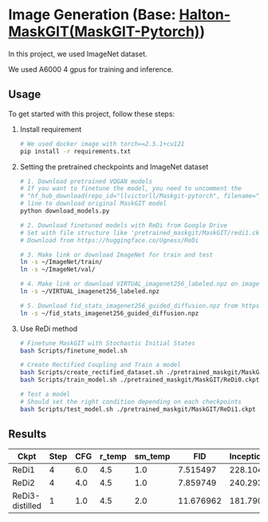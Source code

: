 # Image Generation (Base: [Halton-MaskGIT(MaskGIT-Pytorch)](https://github.com/valeoai/Halton-MaskGIT/tree/v1.0))

In this project, we used ImageNet dataset.

We used A6000 4 gpus for training and inference.

## Usage

To get started with this project, follow these steps:

1. Install requirement 
   ```bash
   # We used docker image with torch==2.5.1+cu121
   pip install -r requirements.txt
   ```

2. Setting the pretrained checkpoints and ImageNet dataset
   ```bash
   # 1. Download pretrained VQGAN models 
   # If you want to finetune the model, you need to uncomment the 
   # "hf_hub_download(repo_id="llvictorll/Maskgit-pytorch", filename="pretrained_maskgit/MaskGIT/MaskGIT_ImageNet_256.pth", local_dir=".")"
   # line to download original MaskGIT model
   python download_models.py

   # 2. Download finetuned models with ReDi from Google Drive
   # Set with file structure like 'pretrained_maskgit/MaskGIT/redi1.ckpt' or 'pretrained_maskgit/MaskGIT/redi2.ckpt'
   # Download from https://huggingface.co/Ugness/ReDi

   # 3. Make link or download ImageNet for train and test
   ln -s ~/ImageNet/train/
   ln -s ~/ImageNet/val/
   
   # 4. Make link or download VIRTUAL_imagenet256_labeled.npz on image folder
   ln -s ~/VIRTUAL_imagenet256_labeled.npz

   # 5. Download fid_stats_imagenet256_guided_diffusion.npz from https://github.com/openai/guided-diffusion/tree/main/evaluations
   ln -s ~/fid_stats_imagenet256_guided_diffusion.npz
   ```

3. Use ReDi method
   ``` bash
   # Finetune MaskGIT with Stochastic Initial States
   bash Scripts/finetune_model.sh

   # Create Rectified Coupling and Train a model
   bash Scripts/create_rectified_dataset.sh ./pretrained_maskgit/MaskGIT/ReDi0.ckpt 401 16 1.0 ReDi1
   bash Scripts/train_model.sh ./pretrained_maskgit/MaskGIT/ReDi0.ckpt 401 16 1.0 ReDi1
   
   # Test a model
   # Should set the right condition depending on each checkpoints
   bash Scripts/test_model.sh ./pretrained_maskgit/MaskGIT/ReDi1.ckpt 401 4 6.0 ReDi1 4.5 1.0
   ```

## Results
| Ckpt | Step | CFG | r_temp | sm_temp | FID | Inception_score |
|------|------|-----|--------|---------|-----|-----------------|
| ReDi1 | 4 | 6.0 | 4.5 | 1.0 | 7.515497 | 228.104477 |
| ReDi2 | 4 | 4.0 | 4.5 | 1.0 | 7.859749 | 240.29361 |
| ReDi3-distilled | 1 | 1.0 | 4.5 | 2.0 | 11.676962 | 181.790146 |
